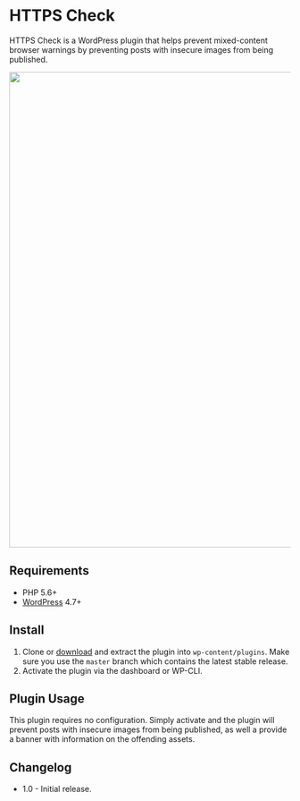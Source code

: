 HTTPS Check
=============

HTTPS Check is a WordPress plugin that helps prevent mixed-content browser warnings by preventing posts with insecure images from being published.

<p align="center">
<a href="http://10up.com/contact/"><img src="https://10updotcom-wpengine.s3.amazonaws.com/uploads/2016/10/10up-Github-Banner.png" width="850"></a>
</p>

## Requirements

* PHP 5.6+
* [WordPress](http://wordpress.org) 4.7+

## Install

1. Clone or [download](https://github.com/10up/https-checl/archive/master.zip) and extract the plugin into `wp-content/plugins`. Make sure you use the `master` branch which contains the latest stable release.
1. Activate the plugin via the dashboard or WP-CLI.

## Plugin Usage

This plugin requires no configuration. Simply activate and the plugin will prevent posts with insecure images from being published, as well a provide a banner with information on the offending assets.

## Changelog

* 1.0 - Initial release.
